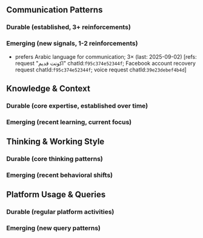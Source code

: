 ## Communication Patterns
### Durable (established, 3+ reinforcements)

### Emerging (new signals, 1-2 reinforcements)
- prefers Arabic language for communication; 3× (last: 2025-09-02) [refs: request "اكونت قديم" chatId:`f95c374e52344f`; Facebook account recovery request chatId:`f95c374e52344f`; voice request chatId:`39e23debef4b4d`]

## Knowledge & Context
### Durable (core expertise, established over time)

### Emerging (recent learning, current focus)

## Thinking & Working Style
### Durable (core thinking patterns)

### Emerging (recent behavioral shifts)

## Platform Usage & Queries
### Durable (regular platform activities)

### Emerging (new query patterns)
